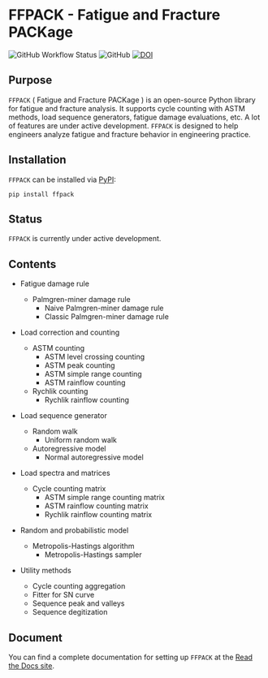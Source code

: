 # FFPACK - Fatigue and Fracture PACKage

![GitHub Workflow Status](https://img.shields.io/github/actions/workflow/status/dpzhuX/ffpack/python-package.yml?branch=main)
![GitHub](https://img.shields.io/github/license/dpzhuX/ffpack)
[![DOI](https://zenodo.org/badge/575208693.svg)](https://zenodo.org/badge/latestdoi/575208693)

## Purpose
`FFPACK` ( Fatigue and Fracture PACKage ) is an open-source Python library for fatigue and fracture analysis. It supports cycle counting with ASTM methods, load sequence generators, fatigue damage evaluations, etc. A lot of features are under active development. `FFPACK` is designed to help engineers analyze fatigue and fracture behavior in engineering practice.

## Installation

`FFPACK` can be installed via [PyPI](https://pypi.org/project/ffpack/):

```
pip install ffpack
```

## Status

`FFPACK` is currently under active development. 

## Contents

* Fatigue damage rule
    * Palmgren-miner damage rule
        * Naive Palmgren-miner damage rule
        * Classic Palmgren-miner damage rule

* Load correction and counting
    * ASTM counting
        * ASTM level crossing counting
        * ASTM peak counting
        * ASTM simple range counting
        * ASTM rainflow counting
    * Rychlik counting
        * Rychlik rainflow counting

* Load sequence generator
    * Random walk
        * Uniform random walk
    * Autoregressive model
        * Normal autoregressive model

* Load spectra and matrices
    * Cycle counting matrix
        * ASTM simple range counting matrix
        * ASTM rainflow counting matrix
        * Rychlik rainflow counting matrix

* Random and probabilistic model
    * Metropolis-Hastings algorithm
        * Metropolis-Hastings sampler

* Utility methods
    * Cycle counting aggregation
    * Fitter for SN curve
    * Sequence peak and valleys
    * Sequence degitization

## Document

You can find a complete documentation for setting up `FFPACK` at the [Read the Docs site](https://ffpack.readthedocs.io/en/latest/).
